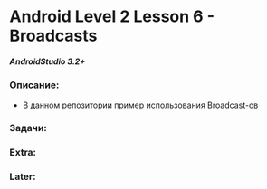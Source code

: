 # Android Level 2 Lesson 6 - Broadcasts

##### AndroidStudio 3.2+

### Описание:
  * В данном репозитории пример использования Broadcast-ов
  
  
### Задачи:
  

### Extra:
   
  
### Later:
  